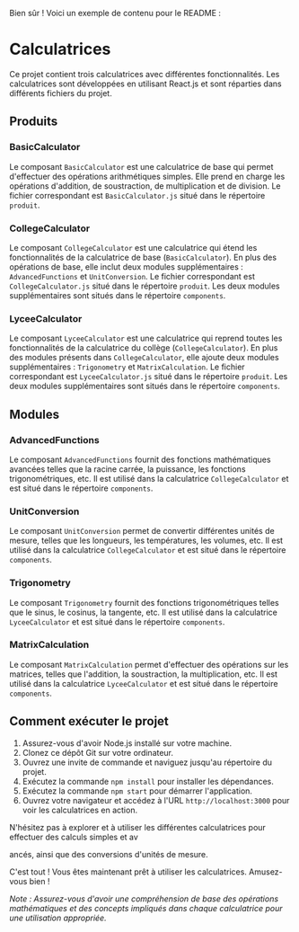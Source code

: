 Bien sûr ! Voici un exemple de contenu pour le README :

# Calculatrices

Ce projet contient trois calculatrices avec différentes fonctionnalités. Les calculatrices sont développées en utilisant React.js et sont réparties dans différents fichiers du projet.

## Produits

### BasicCalculator

Le composant `BasicCalculator` est une calculatrice de base qui permet d'effectuer des opérations arithmétiques simples. Elle prend en charge les opérations d'addition, de soustraction, de multiplication et de division. Le fichier correspondant est `BasicCalculator.js` situé dans le répertoire `produit`.

### CollegeCalculator

Le composant `CollegeCalculator` est une calculatrice qui étend les fonctionnalités de la calculatrice de base (`BasicCalculator`). En plus des opérations de base, elle inclut deux modules supplémentaires : `AdvancedFunctions` et `UnitConversion`. Le fichier correspondant est `CollegeCalculator.js` situé dans le répertoire `produit`. Les deux modules supplémentaires sont situés dans le répertoire `components`.

### LyceeCalculator

Le composant `LyceeCalculator` est une calculatrice qui reprend toutes les fonctionnalités de la calculatrice du collège (`CollegeCalculator`). En plus des modules présents dans `CollegeCalculator`, elle ajoute deux modules supplémentaires : `Trigonometry` et `MatrixCalculation`. Le fichier correspondant est `LyceeCalculator.js` situé dans le répertoire `produit`. Les deux modules supplémentaires sont situés dans le répertoire `components`.

## Modules

### AdvancedFunctions

Le composant `AdvancedFunctions` fournit des fonctions mathématiques avancées telles que la racine carrée, la puissance, les fonctions trigonométriques, etc. Il est utilisé dans la calculatrice `CollegeCalculator` et est situé dans le répertoire `components`.

### UnitConversion

Le composant `UnitConversion` permet de convertir différentes unités de mesure, telles que les longueurs, les températures, les volumes, etc. Il est utilisé dans la calculatrice `CollegeCalculator` et est situé dans le répertoire `components`.

### Trigonometry

Le composant `Trigonometry` fournit des fonctions trigonométriques telles que le sinus, le cosinus, la tangente, etc. Il est utilisé dans la calculatrice `LyceeCalculator` et est situé dans le répertoire `components`.

### MatrixCalculation

Le composant `MatrixCalculation` permet d'effectuer des opérations sur les matrices, telles que l'addition, la soustraction, la multiplication, etc. Il est utilisé dans la calculatrice `LyceeCalculator` et est situé dans le répertoire `components`.

## Comment exécuter le projet

1. Assurez-vous d'avoir Node.js installé sur votre machine.
2. Clonez ce dépôt Git sur votre ordinateur.
3. Ouvrez une invite de commande et naviguez jusqu'au répertoire du projet.
4. Exécutez la commande `npm install` pour installer les dépendances.
5. Exécutez la commande `npm start` pour démarrer l'application.
6. Ouvrez votre navigateur et accédez à l'URL `http://localhost:3000` pour voir les calculatrices en action.

N'hésitez pas à explorer et à utiliser les différentes calculatrices pour effectuer des calculs simples et av

ancés, ainsi que des conversions d'unités de mesure.

C'est tout ! Vous êtes maintenant prêt à utiliser les calculatrices. Amusez-vous bien !

*Note : Assurez-vous d'avoir une compréhension de base des opérations mathématiques et des concepts impliqués dans chaque calculatrice pour une utilisation appropriée.*
